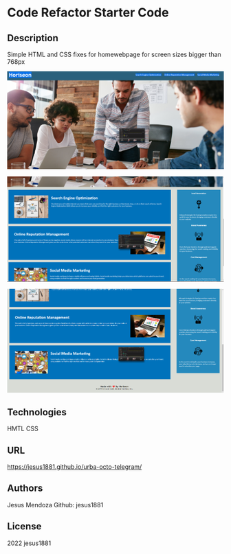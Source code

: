 # Code Refactor Starter Code

## Description

Simple HTML and CSS fixes for homewebpage for screen sizes bigger than 768px

![screenshot1](develop/assets/img/sc1.png)

![screenshot2](develop/assets/img/sc2.png)

![screenshot3](develop/assets/img/sc3.png)


## Technologies

HMTL
CSS

## URL

https://jesus1881.github.io/urba-octo-telegram/

## Authors

Jesus Mendoza
Github: jesus1881

## License
2022 jesus1881
